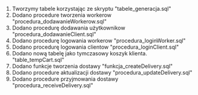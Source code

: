 1. Tworzymy tabele korzystając ze skryptu "tabele_generacja.sql"
2. Dodano procedure tworzenia workerow "procedura_dodawanieWorkerow.sql"
3. Dodano procedurę dodawania użytkownikow "procedura_dodawanieClient.sql"
4. Dodano procedurę logowania workerow "procedura_loginWorker.sql"
5. Dodano procedurę logowania clientow "procedura_loginClient.sql"
6. Dodano nową tabelę jako tymczasowy koszyk klienta. "table_tempCart.sql"
7. Dodano funkcje tworzenia dostawy "funkcja_createDelivery.sql"
8. Dodano procedure aktualizacji dostawy "procedura_updateDelivery.sql"
9. Dodano procedure przyjmowania dostawy "procedura_receiveDelivery.sql"
